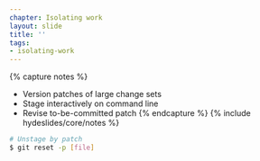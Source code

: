 ```yaml
---
chapter: Isolating work
layout: slide
title: ''
tags:
- isolating-work
---
```


{% capture notes %}
* Version patches of large change sets
* Stage interactively on command line
* Revise to-be-committed patch
{% endcapture %}
{% include hydeslides/core/notes %}

```bash
# Unstage by patch
$ git reset -p [file]
```

